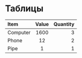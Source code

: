 # Таблицы
Item       | Value |    Quantity
:----------|:-----:| ------:
Computer   | 1600  | 3
Phone      | 12    | 2
Pipe       | 1     | 1
